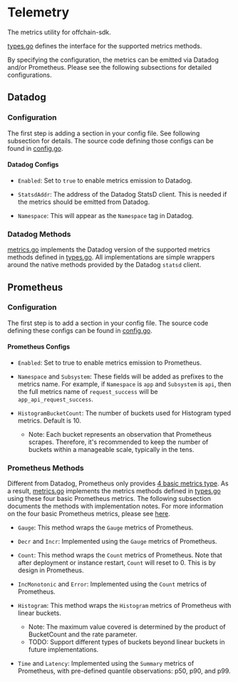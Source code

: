 # Telemetry

The metrics utility for offchain-sdk.

[types.go](./types.go) defines the interface for the supported metrics methods.

By specifying the configuration, the metrics can be emitted via Datadog and/or Prometheus.
Please see the following subsections for detailed configurations.

## Datadog

### Configuration

The first step is adding a section in your config file. See following subsection for details. The
source code defining those configs can be found in [config.go](./datadog/config.go).

#### Datadog Configs

* `Enabled`: Set to `true` to enable metrics emission to Datadog.

* `StatsdAddr`: The address of the Datadog StatsD client. This is needed if the metrics should be
emitted from Datadog.

* `Namespace`: This will appear as the `Namespace` tag in Datadog.

### Datadog Methods

[metrics.go](./datadog/metrics.go) implements the Datadog version of the supported metrics methods
defined in [types.go](./types.go). All implementations are simple wrappers around the native methods
provided by the Datadog `statsd` client.

## Prometheus

### Configuration

The first step is to add a section in your config file. The source code defining these configs can
be found in [config.go](./prometheus/config.go).

#### Prometheus Configs

* `Enabled`: Set to true to enable metrics emission to Prometheus.

* `Namespace` and `Subsystem`: These fields will be added as prefixes to the metrics name.
For example, if `Namespace` is `app` and `Subsystem` is `api`, then the full metrics name of
`request_success` will be `app_api_request_success`.

* `HistogramBucketCount`: The number of buckets used for Histogram typed metrics. Default is 10.
  * Note: Each bucket represents an observation that Prometheus scrapes. Therefore, it's recommended
    to keep the number of buckets within a manageable scale, typically in the tens.

### Prometheus Methods

Different from Datadog, Prometheus only provides
[4 basic metrics type](https://prometheus.io/docs/concepts/metric_types/). As a result,
[metrics.go](./prometheus/metrics.go) implements the metrics methods defined in [types.go](./types.go)
using these four basic Prometheus metrics. The following subsection documents the methods with
implementation notes. For more information on the four basic Prometheus metrics, please see
[here](https://prometheus.io/docs/tutorials/understanding_metric_types/).

* `Gauge`: This method wraps the `Gauge` metrics of Prometheus.

* `Decr` and `Incr`: Implemented using the `Gauge` metrics of Prometheus.

* `Count`: This method wraps the `Count` metrics of Prometheus. Note that after deployment or instance
restart, `Count` will reset to 0. This is by design in Prometheus.

* `IncMonotonic` and `Error`: Implemented using the `Count` metrics of Prometheus.

* `Histogram`: This method wraps the `Histogram` metrics of Prometheus with linear buckets.
  * Note: The maximum value covered is determined by the product of BucketCount and the rate
    parameter.
  * TODO: Support different types of buckets beyond linear buckets in future implementations.

* `Time` and `Latency`: Implemented using the `Summary` metrics of Prometheus, with pre-defined
quantile observations: p50, p90, and p99.
